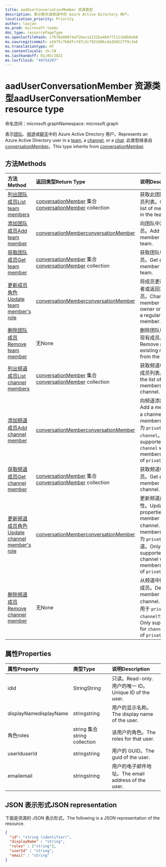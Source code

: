 ```yaml
---
title: aadUserConversationMember 资源类型
description: 表示聊天或频道中的 Azure Active Directory 用户。
localization_priority: Priority
author: laujan
ms.prod: microsoft-teams
doc_type: resourcePageType
ms.openlocfilehash: cf678e090f4af26aca1222ba464771111b0b6a60
ms.sourcegitcommit: a1675c7b8dfc7d7c3c7923d06cda2b0127f9c3e6
ms.translationtype: HT
ms.contentlocale: zh-CN
ms.lasthandoff: 01/05/2021
ms.locfileid: "49754297"
---
```

# <a name="aaduserconversationmember-resource-type"></a><span data-ttu-id="d5a34-103">aadUserConversationMember 资源类型</span><span class="sxs-lookup"><span data-stu-id="d5a34-103">aadUserConversationMember resource type</span></span>

<span data-ttu-id="d5a34-104">命名空间：microsoft.graph</span><span class="sxs-lookup"><span data-stu-id="d5a34-104">Namespace: microsoft.graph</span></span>

<span data-ttu-id="d5a34-105">表示[团队](team.md)、[频道](channel.md)或[聊天](chat.md)中的 Azure Active Directory 用户。</span><span class="sxs-lookup"><span data-stu-id="d5a34-105">Represents an Azure Active Directory user in a [team](team.md), a [channel](channel.md), or a [chat](chat.md).</span></span>
<span data-ttu-id="d5a34-106">此类型继承自 [conversationMember](conversationmember.md)。</span><span class="sxs-lookup"><span data-stu-id="d5a34-106">This type inherits from [conversationMember](conversationmember.md).</span></span>

## <a name="methods"></a><span data-ttu-id="d5a34-107">方法</span><span class="sxs-lookup"><span data-stu-id="d5a34-107">Methods</span></span>

| <span data-ttu-id="d5a34-108">方法</span><span class="sxs-lookup"><span data-stu-id="d5a34-108">Method</span></span>       | <span data-ttu-id="d5a34-109">返回类型</span><span class="sxs-lookup"><span data-stu-id="d5a34-109">Return Type</span></span>  |<span data-ttu-id="d5a34-110">说明</span><span class="sxs-lookup"><span data-stu-id="d5a34-110">Description</span></span>|
|:---------------|:--------|:----------|
|[<span data-ttu-id="d5a34-111">列出团队成员</span><span class="sxs-lookup"><span data-stu-id="d5a34-111">List team members</span></span>](../api/team-list-members.md)|<span data-ttu-id="d5a34-112">[conversationMember](../resources/conversationmember.md) 集合</span><span class="sxs-lookup"><span data-stu-id="d5a34-112">[conversationMember](../resources/conversationmember.md) collection</span></span>|<span data-ttu-id="d5a34-113">获取此团队中的成员列表。</span><span class="sxs-lookup"><span data-stu-id="d5a34-113">Get the list of members in the team.</span></span>|
|[<span data-ttu-id="d5a34-114">添加团队成员</span><span class="sxs-lookup"><span data-stu-id="d5a34-114">Add team member</span></span>](../api/team-post-members.md)|[<span data-ttu-id="d5a34-115">conversationMember</span><span class="sxs-lookup"><span data-stu-id="d5a34-115">conversationMember</span></span>](../resources/conversationmember.md)|<span data-ttu-id="d5a34-116">向团队中添加新成员。</span><span class="sxs-lookup"><span data-stu-id="d5a34-116">Add a new member to the team.</span></span>|
|[<span data-ttu-id="d5a34-117">获取团队成员</span><span class="sxs-lookup"><span data-stu-id="d5a34-117">Get team member</span></span>](../api/team-get-members.md) | <span data-ttu-id="d5a34-118">[conversationMember](conversationmember.md) 集合</span><span class="sxs-lookup"><span data-stu-id="d5a34-118">[conversationMember](conversationmember.md) collection</span></span> | <span data-ttu-id="d5a34-119">获取团队中的成员。</span><span class="sxs-lookup"><span data-stu-id="d5a34-119">Get a member in the team.</span></span>|
|[<span data-ttu-id="d5a34-120">更新成员角色</span><span class="sxs-lookup"><span data-stu-id="d5a34-120">Update team member's role</span></span>](../api/team-update-members.md)|[<span data-ttu-id="d5a34-121">conversationMember</span><span class="sxs-lookup"><span data-stu-id="d5a34-121">conversationMember</span></span>](../resources/conversationmember.md)|<span data-ttu-id="d5a34-122">将成员更改为所有者或返回为常规成员。</span><span class="sxs-lookup"><span data-stu-id="d5a34-122">Change a member to an owner or back to a regular member.</span></span>|
|[<span data-ttu-id="d5a34-123">删除团队成员</span><span class="sxs-lookup"><span data-stu-id="d5a34-123">Remove team member</span></span>](../api/team-delete-members.md)|<span data-ttu-id="d5a34-124">无</span><span class="sxs-lookup"><span data-stu-id="d5a34-124">None</span></span>|<span data-ttu-id="d5a34-125">删除团队中的一个现有成员。</span><span class="sxs-lookup"><span data-stu-id="d5a34-125">Remove an existing member from the team.</span></span>|
|[<span data-ttu-id="d5a34-126">列出频道成员</span><span class="sxs-lookup"><span data-stu-id="d5a34-126">List channel members</span></span>](../api/channel-list-members.md) | <span data-ttu-id="d5a34-127">[conversationMember](conversationmember.md) 集合</span><span class="sxs-lookup"><span data-stu-id="d5a34-127">[conversationMember](conversationmember.md) collection</span></span> | <span data-ttu-id="d5a34-128">获取频道中的所有成员列表。</span><span class="sxs-lookup"><span data-stu-id="d5a34-128">Get the list of all members in a channel.</span></span>|
|[<span data-ttu-id="d5a34-129">添加频道成员</span><span class="sxs-lookup"><span data-stu-id="d5a34-129">Add channel member</span></span>](../api/channel-post-members.md) | [<span data-ttu-id="d5a34-130">conversationMember</span><span class="sxs-lookup"><span data-stu-id="d5a34-130">conversationMember</span></span>](conversationmember.md) | <span data-ttu-id="d5a34-131">向频道添加成员。</span><span class="sxs-lookup"><span data-stu-id="d5a34-131">Add a member to a channel.</span></span> <span data-ttu-id="d5a34-132">仅支持 membershipType 为 `private` 的 `channel`。</span><span class="sxs-lookup"><span data-stu-id="d5a34-132">Only supported for `channel` with membershipType of `private`.</span></span>|
|[<span data-ttu-id="d5a34-133">获取频道成员</span><span class="sxs-lookup"><span data-stu-id="d5a34-133">Get channel member</span></span>](../api/channel-get-members.md) | <span data-ttu-id="d5a34-134">[conversationMember](conversationmember.md) 集合</span><span class="sxs-lookup"><span data-stu-id="d5a34-134">[conversationMember](conversationmember.md) collection</span></span> | <span data-ttu-id="d5a34-135">获取频道中的成员。</span><span class="sxs-lookup"><span data-stu-id="d5a34-135">Get a member in a channel.</span></span>|
|[<span data-ttu-id="d5a34-136">更新频道成员角色</span><span class="sxs-lookup"><span data-stu-id="d5a34-136">Update channel member's role</span></span>](../api/channel-update-members.md) | [<span data-ttu-id="d5a34-137">conversationMember</span><span class="sxs-lookup"><span data-stu-id="d5a34-137">conversationMember</span></span>](conversationmember.md) | <span data-ttu-id="d5a34-138">更新频道成员的属性。</span><span class="sxs-lookup"><span data-stu-id="d5a34-138">Update the properties of a member of the channel.</span></span> <span data-ttu-id="d5a34-139">仅支持 membershipType 为 `private` 的频道。</span><span class="sxs-lookup"><span data-stu-id="d5a34-139">Only supported for channel with membershipType of `private`.</span></span>|
|[<span data-ttu-id="d5a34-140">删除频道成员</span><span class="sxs-lookup"><span data-stu-id="d5a34-140">Remove channel member</span></span>](../api/channel-delete-members.md) | <span data-ttu-id="d5a34-141">无</span><span class="sxs-lookup"><span data-stu-id="d5a34-141">None</span></span> | <span data-ttu-id="d5a34-142">从频道中删除一个成员。</span><span class="sxs-lookup"><span data-stu-id="d5a34-142">Delete a member from a channel.</span></span> <span data-ttu-id="d5a34-143">仅支持用于 `private` 的 `channelType`。</span><span class="sxs-lookup"><span data-stu-id="d5a34-143">Only supported for `channelType` of `private`.</span></span>|

## <a name="properties"></a><span data-ttu-id="d5a34-144">属性</span><span class="sxs-lookup"><span data-stu-id="d5a34-144">Properties</span></span>

| <span data-ttu-id="d5a34-145">属性</span><span class="sxs-lookup"><span data-stu-id="d5a34-145">Property</span></span>   | <span data-ttu-id="d5a34-146">类型</span><span class="sxs-lookup"><span data-stu-id="d5a34-146">Type</span></span> |<span data-ttu-id="d5a34-147">说明</span><span class="sxs-lookup"><span data-stu-id="d5a34-147">Description</span></span>|
|:---------------|:--------|:----------|
|<span data-ttu-id="d5a34-148">id</span><span class="sxs-lookup"><span data-stu-id="d5a34-148">id</span></span>|<span data-ttu-id="d5a34-149">String</span><span class="sxs-lookup"><span data-stu-id="d5a34-149">String</span></span>| <span data-ttu-id="d5a34-150">只读。</span><span class="sxs-lookup"><span data-stu-id="d5a34-150">Read-only.</span></span> <span data-ttu-id="d5a34-151">用户的唯一 ID。</span><span class="sxs-lookup"><span data-stu-id="d5a34-151">Unique ID of the user.</span></span>|
|<span data-ttu-id="d5a34-152">displayName</span><span class="sxs-lookup"><span data-stu-id="d5a34-152">displayName</span></span>| <span data-ttu-id="d5a34-153">string</span><span class="sxs-lookup"><span data-stu-id="d5a34-153">string</span></span> | <span data-ttu-id="d5a34-154">用户的显示名称。</span><span class="sxs-lookup"><span data-stu-id="d5a34-154">The display name of the user.</span></span> |
|<span data-ttu-id="d5a34-155">角色</span><span class="sxs-lookup"><span data-stu-id="d5a34-155">roles</span></span>| <span data-ttu-id="d5a34-156">string 集合</span><span class="sxs-lookup"><span data-stu-id="d5a34-156">string collection</span></span> | <span data-ttu-id="d5a34-157">该用户的角色。</span><span class="sxs-lookup"><span data-stu-id="d5a34-157">The roles for that user.</span></span> |
|<span data-ttu-id="d5a34-158">userId</span><span class="sxs-lookup"><span data-stu-id="d5a34-158">userId</span></span>| <span data-ttu-id="d5a34-159">string</span><span class="sxs-lookup"><span data-stu-id="d5a34-159">string</span></span> | <span data-ttu-id="d5a34-160">用户的 GUID。</span><span class="sxs-lookup"><span data-stu-id="d5a34-160">The guid of the user.</span></span> |
|<span data-ttu-id="d5a34-161">email</span><span class="sxs-lookup"><span data-stu-id="d5a34-161">email</span></span>| <span data-ttu-id="d5a34-162">string</span><span class="sxs-lookup"><span data-stu-id="d5a34-162">string</span></span>  | <span data-ttu-id="d5a34-163">用户的电子邮件地址。</span><span class="sxs-lookup"><span data-stu-id="d5a34-163">The email address of the user.</span></span> |

## <a name="json-representation"></a><span data-ttu-id="d5a34-164">JSON 表示形式</span><span class="sxs-lookup"><span data-stu-id="d5a34-164">JSON representation</span></span>

<span data-ttu-id="d5a34-165">下面是资源的 JSON 表示形式。</span><span class="sxs-lookup"><span data-stu-id="d5a34-165">The following is a JSON representation of the resource.</span></span>

<!-- {
  "blockType": "resource",
  "baseType": "microsoft.graph.entity",
  "@odata.type": "microsoft.graph.aadUserConversationMember"
}-->

```json
{
  "id": "string (identifier)",
  "displayName" : "string",
  "roles" : ["string"],
  "userId" : "string",
  "email" : "string"
}
```

<!-- uuid: 8fcb5dbc-d5aa-4681-8e31-b001d5168d79
2015-10-25 14:57:30 UTC -->
<!--
{
  "type": "#page.annotation",
  "description": "aadUserConversationMember",
  "keywords": "",
  "section": "documentation",
  "tocPath": "",
  "suppressions": []
}
-->

